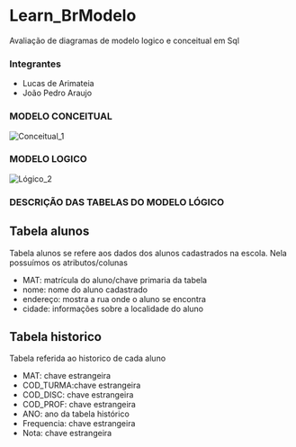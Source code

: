 # Learn_BrModelo
Avaliação de diagramas de modelo logico e conceitual em Sql

### Integrantes
- Lucas de Arimateia
- João Pedro Araujo



### MODELO CONCEITUAL


![Conceitual_1](https://user-images.githubusercontent.com/93049848/193116716-0b5c2fd3-f397-4913-9e79-0f284dbaa024.png)

### MODELO LOGICO

![Lógico_2](https://user-images.githubusercontent.com/93049848/193116804-6e9c9e36-e233-4e18-a10f-946a9307eaeb.png)

### DESCRIÇÃO DAS TABELAS DO MODELO LÓGICO

## Tabela alunos

Tabela alunos se refere aos dados dos alunos cadastrados na escola. Nela possuímos os atributos/colunas

- MAT: matrícula do aluno/chave primaria da tabela 
- nome: nome do aluno cadastrado
- endereço: mostra a rua onde o aluno se encontra
- cidade: informações sobre a localidade do aluno

## Tabela historico 

Tabela referida ao historico de cada aluno 

- MAT: chave estrangeira
- COD_TURMA:chave estrangeira
- COD_DISC: chave estrangeira 
- COD_PROF: chave estrangeira
- ANO: ano da tabela histórico 
- Frequencia: chave estrangeira 
- Nota: chave estrangeira





